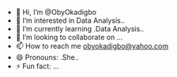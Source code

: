 - 👋 Hi, I’m @ObyOkadigbo
- 👀 I’m interested in Data Analysis..
- 🌱 I’m currently learning .Data Analysis..
- 💞️ I’m looking to collaborate on ...
- 📫 How to reach me obyokadigbo@yahoo.com
- 😄 Pronouns: .She..
- ⚡ Fun fact: ...





